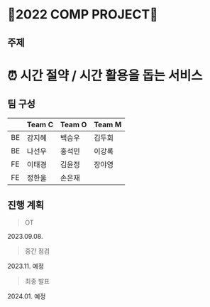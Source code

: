 # 🐥2022 COMP PROJECT🐥

## 주제
# ⏰ 시간 절약 / 시간 활용을 돕는 서비스

## 팀 구성
| | Team **C** | Team **O** | Team **M** | 
|-------------|------------------|----------|----------|
|BE|강지혜|백승우|김두회|
|BE|나선우|홍석민|이강록|
|FE|이태경|김윤정|장야영|
|FE|정한울|손은재| |

## 진행 계획
> OT

2023.09.08.

> 중간 점검

2023.11. 예정

> 최종 발표

2024.01. 예정
